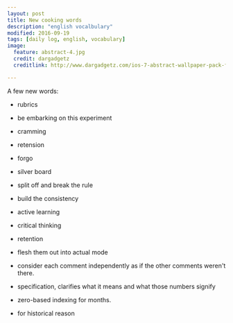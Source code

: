 ```yaml
---
layout: post
title: New cooking words
description: "english vocalbulary"
modified: 2016-09-19
tags: [daily log, english, vocabulary]
image:
  feature: abstract-4.jpg
  credit: dargadgetz
  creditlink: http://www.dargadgetz.com/ios-7-abstract-wallpaper-pack-for-iphone-5-and-ipod-touch-retina/

---
```

A few new words:

- rubrics
- be embarking on this experiment
- cramming
- retension
- forgo
- silver board
- split off and break the rule

- build the consistency
- active learning
- critical thinking
- retention
- flesh them out into actual mode
- consider each comment independently as if the other comments weren't there.
- specification, clarifies what it means and what those numbers signify
- zero-based indexing for months.
- for historical reason
